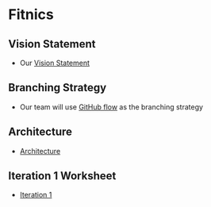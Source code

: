 # Fitnics


## Vision Statement
- Our [Vision Statement](https://code.cs.umanitoba.ca/3350-winter-2021-a01/fitnics-group-12/-/blob/master/docs/Vision%20Statement.md)

## Branching Strategy
- Our team will use [GitHub flow](https://code.cs.umanitoba.ca/3350-winter-2021-a01/fitnics-group-12/-/blob/master/docs/Branching%20Strategy.md) as the branching strategy

## Architecture
- [Architecture](.docs/Architecture.md)

## Iteration 1 Worksheet
- [Iteration 1](.docs/Iteration1.md)